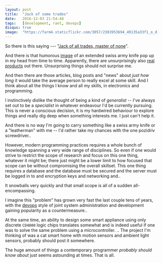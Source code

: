 ```yaml
---
layout: post
title:  "Jack of some trades"
date:   2016-12-03 21:54:48
tags:   [development, rant, devops]
disqus: true
image:  "https://farm4.staticflickr.com/3057/2383953694_49135a33f1_o_d.jpg"
---
```


So there is this saying --- "[Jack of all trades, master of none][wiki-jacktrades]".

And there is that humorous [image][knifeimage] of an extended swiss army knife
pop up in my head from time to time. Apparently, there are unsurprisingly also
[real products][wenger] out there. Unsurprising things should not surprise me.

And then there are those articles, blog posts and "news" about _just how long_
it would take the average person to really excel at some skill. And I think
about all the things I know and all my skills, in electronics and programming.

I instinctively dislike the thought of being a kind of _generalist_ -- I've
always set out to be a _specialist_ in whatever endeavour I'd be currently
pursuing. This is never a conscious decision, it is my hardwired behaviour to
explore things and really dig deep when something interests me. I just can't
help it. 

And there is no way I'm going to carry something like a swiss army knife or a
"leatherman" with me -- I'd rather take my chances with the one pozidriv
screwdriver..

However, modern programming practices requires a whole bunch of knowledge
spanning a very wide range of disciplines. So even if one would strive to
restrict the scope of research and focus on this one thing, whatever it might
be; there just might be a lower limit to how focused that scope can be without
compromising the overall skillset.  This one thing requires a database and the
database must be secured and the server must be logged in to and encryption
keys and networking and..

It snowballs very quickly and that small scope is all of a sudden
all-encompassing. 

I imagine this "problem" has grown very fast the last couple tens of years,
with the [devops][agile-admin-devops] style of joint system administration and
development gaining popularity as a countermeasure..

At the same time, an ability to design some smart appliance using only discrete
`CD4000` logic chips translates somewhat and is indeed useful if one was to
solve the same problem using a microcontroller.
.. The project I'm thinking of was a cat smart home with motion sensors and
ambient light sensors, probably should post it somewhere.


The huge amount of things a contemporary programmer _probably should know
about_ just seems astounding at times. That is all.



[wiki-jacktrades]: https://en.wikipedia.org/wiki/Jack_of_all_trades,_master_of_none
[swiss-army-knife]: https://www.reddit.com/r/funny/comments/3o4dtd/swiss_army_knife_review/
[wenger]: http://a.co/dxnaMIF
[knifeimage]: https://www.flickr.com/photos/jesse_sneed/2383953694
[agile-admin-devops]: https://theagileadmin.com/what-is-devops/

